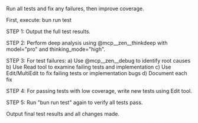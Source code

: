 Run all tests and fix any failures, then improve coverage.

First, execute: bun run test

STEP 1: Output the full test results.

STEP 2: Perform deep analysis using @mcp__zen__thinkdeep with model="pro" and thinking_mode="high".

STEP 3: For test failures:
a) Use @mcp__zen__debug to identify root causes
b) Use Read tool to examine failing tests and implementation
c) Use Edit/MultiEdit to fix failing tests or implementation bugs
d) Document each fix

STEP 4: For passing tests with low coverage, write new tests using Edit tool.

STEP 5: Run "bun run test" again to verify all tests pass.

Output final test results and all changes made.
